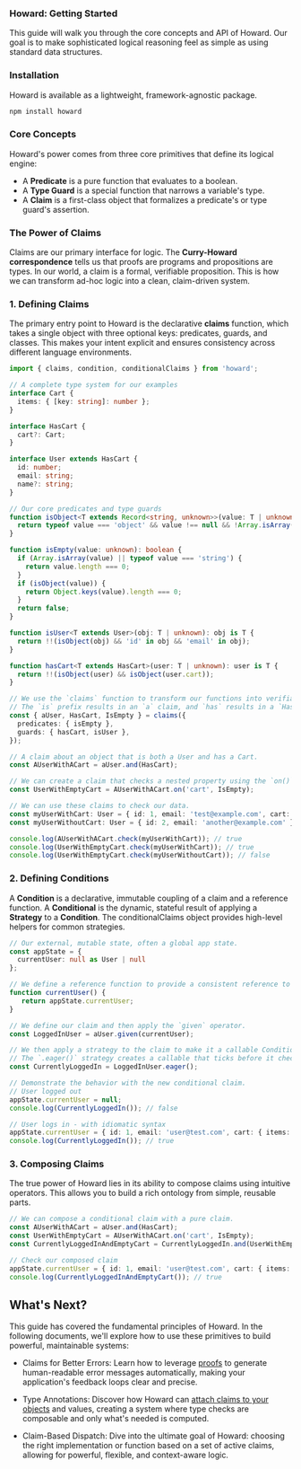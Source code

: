 ### **Howard: Getting Started**

This guide will walk you through the core concepts and API of Howard. Our goal is to make sophisticated logical reasoning feel as simple as using standard data structures.

### **Installation**

Howard is available as a lightweight, framework-agnostic package.

```bash
npm install howard
```

### **Core Concepts**

Howard's power comes from three core primitives that define its logical engine:

* A **Predicate** is a pure function that evaluates to a boolean.  
* A **Type Guard** is a special function that narrows a variable's type.  
* A **Claim** is a first-class object that formalizes a predicate's or type guard's assertion.

### **The Power of Claims**

Claims are our primary interface for logic. The **Curry-Howard correspondence** tells us that proofs are programs and propositions are types. In our world, a claim is a formal, verifiable proposition. This is how we can transform ad-hoc logic into a clean, claim-driven system.

### **1. Defining Claims**

The primary entry point to Howard is the declarative **claims** function, which takes a single object with three optional keys: predicates, guards, and classes. This makes your intent explicit and ensures consistency across different language environments.

```typescript
import { claims, condition, conditionalClaims } from 'howard';

// A complete type system for our examples  
interface Cart {  
  items: { [key: string]: number };  
}

interface HasCart {  
  cart?: Cart;  
}

interface User extends HasCart {  
  id: number;  
  email: string;  
  name?: string;  
}

// Our core predicates and type guards  
function isObject<T extends Record<string, unknown>>(value: T | unknown): value is T {  
  return typeof value === 'object' && value !== null && !Array.isArray(value);  
}

function isEmpty(value: unknown): boolean {  
  if (Array.isArray(value) || typeof value === 'string') {  
    return value.length === 0;  
  }  
  if (isObject(value)) {  
    return Object.keys(value).length === 0;  
  }  
  return false;  
}

function isUser<T extends User>(obj: T | unknown): obj is T {  
  return !!(isObject(obj) && 'id' in obj && 'email' in obj);  
}

function hasCart<T extends HasCart>(user: T | unknown): user is T {  
  return !!(isObject(user) && isObject(user.cart));  
}

// We use the `claims` function to transform our functions into verifiable claims.  
// The `is` prefix results in an `a` claim, and `has` results in a `Has` claim.  
const { aUser, HasCart, IsEmpty } = claims({  
  predicates: { isEmpty },  
  guards: { hasCart, isUser },  
});

// A claim about an object that is both a User and has a Cart.  
const AUserWithACart = aUser.and(HasCart);

// We can create a claim that checks a nested property using the `on()` operator.  
const UserWithEmptyCart = AUserWithACart.on('cart', IsEmpty);

// We can use these claims to check our data.  
const myUserWithCart: User = { id: 1, email: 'test@example.com', cart: { items: {} } };  
const myUserWithoutCart: User = { id: 2, email: 'another@example.com' };

console.log(AUserWithACart.check(myUserWithCart)); // true  
console.log(UserWithEmptyCart.check(myUserWithCart)); // true  
console.log(UserWithEmptyCart.check(myUserWithoutCart)); // false
```

### **2. Defining Conditions**

A **Condition** is a declarative, immutable coupling of a claim and a reference function. A **Conditional** is the dynamic, stateful result of applying a **Strategy** to a **Condition**. The conditionalClaims object provides high-level helpers for common strategies.

```typescript
// Our external, mutable state, often a global app state.  
const appState = {  
  currentUser: null as User | null  
};

// We define a reference function to provide a consistent reference to the app state.  
function currentUser() {  
   return appState.currentUser;  
}

// We define our claim and then apply the `given` operator.  
const LoggedInUser = aUser.given(currentUser);

// We then apply a strategy to the claim to make it a callable Conditional.  
// The `.eager()` strategy creates a callable that ticks before it checks.  
const CurrentlyLoggedIn = LoggedInUser.eager();

// Demonstrate the behavior with the new conditional claim.  
// User logged out  
appState.currentUser = null;  
console.log(CurrentlyLoggedIn()); // false

// User logs in - with idiomatic syntax  
appState.currentUser = { id: 1, email: 'user@test.com', cart: { items: {} } };  
console.log(CurrentlyLoggedIn()); // true
```

### **3\. Composing Claims**

The true power of Howard lies in its ability to compose claims using intuitive operators. This allows you to build a rich ontology from simple, reusable parts.

```typescript
// We can compose a conditional claim with a pure claim.  
const AUserWithACart = aUser.and(HasCart);  
const UserWithEmptyCart = AUserWithACart.on('cart', IsEmpty);  
const CurrentlyLoggedInAndEmptyCart = CurrentlyLoggedIn.and(UserWithEmptyCart);

// Check our composed claim  
appState.currentUser = { id: 1, email: 'user@test.com', cart: { items: {} } };  
console.log(CurrentlyLoggedInAndEmptyCart()); // true
```  

## What's Next?
This guide has covered the fundamental principles of Howard. In the following documents, we'll explore how to use these primitives to build powerful, maintainable systems:

- Claims for Better Errors: Learn how to leverage [proofs](./proofs.md) to generate human-readable error messages automatically, making your application's feedback loops clear and precise.

- Type Annotations: Discover how Howard can [attach claims to your objects](./annotations.md) and values, creating a system where type checks are composable and only what's needed is computed.

- Claim-Based Dispatch: Dive into the ultimate goal of Howard: choosing the right implementation or function based on a set of active claims, allowing for powerful, flexible, and context-aware logic.